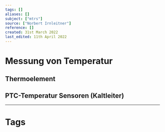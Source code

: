 ```yaml
---
tags: []
aliases: []
subject: ["mtrs"]
source: ["Norbert Irnleitner"]
reference: []
created: 31st March 2022
last_edited: 11th April 2022
---
```

# Messung von Temperatur
## Thermoelement
## PTC-Temperatur Sensoren (Kaltleiter)
---
# Tags

